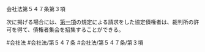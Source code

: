会社法第５４７条第３項

次に掲げる場合には、[第一項](会社法＿＿＿＿第５４７条第１項)の規定による請求をした協定債権者は、裁判所の許可を得て、債権者集会を招集することができる。

#会社法
#会社法/第５４７条
#会社法/第５４７条/第３項
